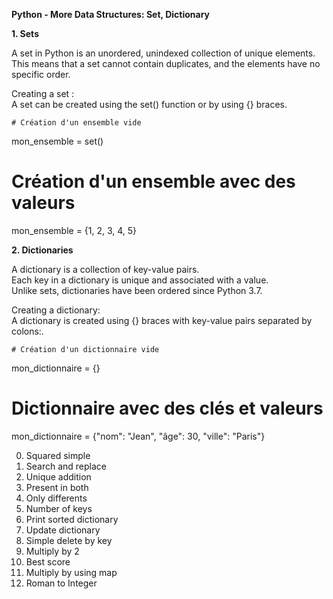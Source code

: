 **Python - More Data Structures: Set, Dictionary**  


**1. Sets**  

A set in Python is an unordered, unindexed collection of unique elements.  
This means that a set cannot contain duplicates, and the elements have no specific order.  
  
Creating a set :  
A set can be created using the set() function or by using {} braces.  


	# Création d'un ensemble vide
mon_ensemble = set()

# Création d'un ensemble avec des valeurs
mon_ensemble = {1, 2, 3, 4, 5}  

**2. Dictionaries**  
  
A dictionary is a collection of key-value pairs.  
Each key in a dictionary is unique and associated with a value.  
Unlike sets, dictionaries have been ordered since Python 3.7.  

Creating a dictionary:  
A dictionary is created using {} braces with key-value pairs separated by colons:.  

	# Création d'un dictionnaire vide
mon_dictionnaire = {}

# Dictionnaire avec des clés et valeurs
mon_dictionnaire = {"nom": "Jean", "âge": 30, "ville": "Paris"}  

0. Squared simple  
1. Search and replace  
2. Unique addition  
3. Present in both  
4. Only differents  
5. Number of keys  
6. Print sorted dictionary  
7. Update dictionary  
8. Simple delete by key  
9. Multiply by 2  
10. Best score  
11. Multiply by using map  
12. Roman to Integer  


